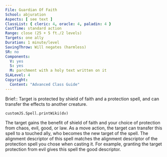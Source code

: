```yaml
---
File: Guardian Of Faith
School: abjuration
Aspects: [ see text ]
ClassList: { cleric: 4, oracle: 4, paladin: 4 }
CastTime: standard action
Range: close (25 + 5 ft./2 levels)
Targets: one ally
Duration: 1 minute/level
SavingThrow: Will negates (harmless)
SR: no
Components:
  V: yes
  S: yes
  M: parchment with a holy text written on it
SLALevel: 4
Copyright:
  Content: "Advanced Class Guide"
---
```

Brief:: Target is protected by shield of faith and a protection spell, and can transfer the effects to another creature.

```dataviewjs
customJS.Spell.printWiki(dv)
```

The target gains the benefit of shield of faith and your choice of protection from chaos, evil, good, or law. As a move action, the target can transfer this spell to a touched ally, who becomes the new target of the spell.  The alignment descriptor of this spell matches the alignment descriptor of the protection spell you chose when casting it. For example, granting the target protection from evil gives this spell the good descriptor.
